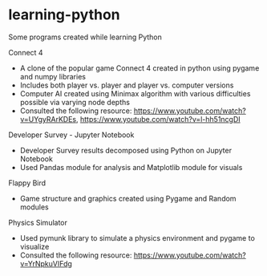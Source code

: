 # learning-python
Some programs created while learning Python

Connect 4
- A clone of the popular game Connect 4 created in python using pygame and numpy libraries
- Includes both player vs. player and player vs. computer versions
- Computer AI created using Minimax algorithm with various difficulties possible via varying node depths
- Consulted the following resource: https://www.youtube.com/watch?v=UYgyRArKDEs, https://www.youtube.com/watch?v=l-hh51ncgDI

Developer Survey - Jupyter Notebook
- Developer Survey results decomposed using Python on Jupyter Notebook
- Used Pandas module for analysis and Matplotlib module for visuals

Flappy Bird
- Game structure and graphics created using Pygame and Random modules

Physics Simulator
- Used pymunk library to simulate a physics environment and pygame to visualize
- Consulted the following resource: https://www.youtube.com/watch?v=YrNpkuVIFdg
